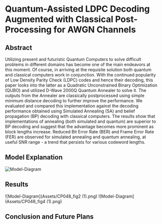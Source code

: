 # Quantum-Assisted LDPC Decoding Augmented with Classical Post-Processing for AWGN Channels


## Abstract
Utilizing present and futuristic Quantum Computers to solve difficult problems in different domains has become one of the main endeavors at this moment. Of course, in arriving at the requisite solution both quantum and classical computers work in conjunction. With the continued popularity of Low Density Parity Check (LDPC) codes and hence their decoding, this paper looks into the latter as a Quadratic Unconstrained Binary Optimization (QUBO) and utilized D-Wave 2000Q Quantum Annealer to solve it. The outputs from the Annealer are classically postprocessed using simple minimum distance decoding to further improve the performance. We evaluated and compared this implementation against the decoding performance obtained using Simulated Annealing (SA) and belief propagation (BP) decoding with classical computers. The results show that implementations of annealing (both simulated and quantum) are superior to BP decoding and suggest that the advantage becomes more prominent as block lengths increase. Reduced Bit Error Rate (BER) and Frame Error Rate (FER) are observed for simulated annealing and quantum annealing, at useful SNR range - a trend that persists for various codeword lengths.


## Model Explanation
![Model-Diagram](Assets/CP048_fig1.png)



## Results
![Model-Diagram](Assets/CP048_fig2 (1).png)
![Model-Diagram](Assets/CP048_fig4 (1).png)

## Conclusion and Future Plans

